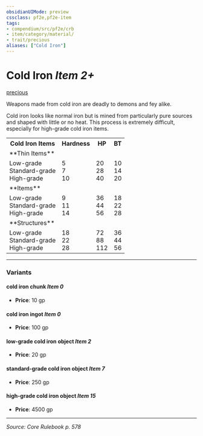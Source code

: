 ```yaml
---
obsidianUIMode: preview
cssclass: pf2e,pf2e-item
tags:
- compendium/src/pf2e/crb
- item/category/material/
- trait/precious
aliases: ["Cold Iron"]
---
```

# Cold Iron *Item 2+*  
[precious](precious.md "Precious Item Trait")  


Weapons made from cold iron are deadly to demons and fey alike.

Cold iron looks like normal iron but is mined from particularly pure sources and shaped with little or no heat. This process is extremely difficult, especially for high-grade cold iron items.

<table>
<tr>
  <th>Cold Iron Items</th>
  <th>Hardness</th>
  <th>HP</th>
  <th>BT</th>
</tr>
<tr>
  <td>**Thin Items**</td>
  <td></td>
  <td></td>
  <td></td>
</tr>
<tr>
  <td>Low-grade<br />Standard-grade<br />High-grade</td>
  <td>5<br />7<br />10</td>
  <td>20<br />28<br />40</td>
  <td>10<br />14<br />20</td>
</tr>
<tr>
  <td>**Items**</td>
  <td></td>
  <td></td>
  <td></td>
</tr>
<tr>
  <td>Low-grade<br />Standard-grade<br />High-grade</td>
  <td>9<br />11<br />14</td>
  <td>36<br />44<br />56</td>
  <td>18<br />22<br />28</td>
</tr>
<tr>
  <td>**Structures**</td>
  <td></td>
  <td></td>
  <td></td>
</tr>
<tr>
  <td>Low-grade<br />Standard-grade<br />High-grade</td>
  <td>18<br />22<br />28</td>
  <td>72<br />88<br />112</td>
  <td>36<br />44<br />56</td>
</tr>
</table>


---

### Variants

#### cold iron chunk *Item 0*

- **Price**: 10 gp

#### cold iron ingot *Item 0*

- **Price**: 100 gp

#### low-grade cold iron object *Item 2*

- **Price**: 20 gp

#### standard-grade cold iron object *Item 7*

- **Price**: 250 gp

#### high-grade cold iron object *Item 15*

- **Price**: 4500 gp

---
*Source: Core Rulebook p. 578*